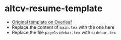 # altcv-resume-template

 - [Original template on Overleaf](https://www.overleaf.com/articles/tehzeeb-jafri-teaching-resume/gkqrcbqqddxf)
 - Replace the content of `main.tex` with the one here
 - Replace the file `page1sidebar.tex` with `sidebar.tex`
